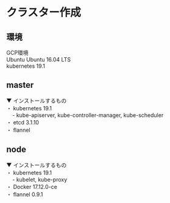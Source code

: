# クラスター作成

## 環境
GCP環境 <br />
Ubuntu Ubuntu 16.04 LTS <br />
kubernetes 19.1 <br />

## master
▼ インストールするもの <br />
・ kubernetes 19.1 <br />
&nbsp;&nbsp;&nbsp;&nbsp;- kube-apiserver, kube-controller-manager, kube-scheduler <br />
・ etcd 3.1.10<br />
・ flannel <br />


## node
▼ インストールするもの <br />
・ kubernetes 19.1 <br />
&nbsp;&nbsp;&nbsp;&nbsp;- kubelet, kube-proxy <br />
・ Docker 17.12.0-ce<br />
・ flannel 0.9.1<br />
